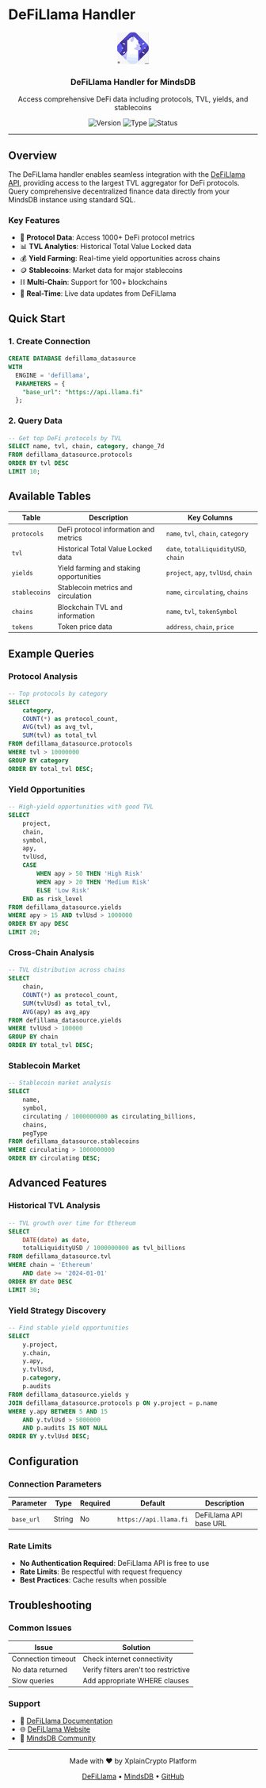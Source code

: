 # DeFiLlama Handler

<div align="center">
  <img src="icon.svg" alt="DeFiLlama" width="64" height="64">
  <h3>DeFiLlama Handler for MindsDB</h3>
  <p>Access comprehensive DeFi data including protocols, TVL, yields, and stablecoins</p>
  
  ![Version](https://img.shields.io/badge/version-0.1.0-blue)
  ![Type](https://img.shields.io/badge/type-Data%20Handler-green)
  ![Status](https://img.shields.io/badge/status-Active-brightgreen)
</div>

---

## Overview

The DeFiLlama handler enables seamless integration with the [DeFiLlama API](https://defillama.com/), providing access to the largest TVL aggregator for DeFi protocols. Query comprehensive decentralized finance data directly from your MindsDB instance using standard SQL.

### Key Features

- 🏦 **Protocol Data**: Access 1000+ DeFi protocol metrics
- 📊 **TVL Analytics**: Historical Total Value Locked data
- 💰 **Yield Farming**: Real-time yield opportunities across chains
- 🪙 **Stablecoins**: Market data for major stablecoins
- ⛓️ **Multi-Chain**: Support for 100+ blockchains
- 🔄 **Real-Time**: Live data updates from DeFiLlama

## Quick Start

### 1. Create Connection

```sql
CREATE DATABASE defillama_datasource
WITH 
  ENGINE = 'defillama',
  PARAMETERS = {
    "base_url": "https://api.llama.fi"
  };
```

### 2. Query Data

```sql
-- Get top DeFi protocols by TVL
SELECT name, tvl, chain, category, change_7d
FROM defillama_datasource.protocols 
ORDER BY tvl DESC 
LIMIT 10;
```

## Available Tables

| Table | Description | Key Columns |
|-------|-------------|-------------|
| `protocols` | DeFi protocol information and metrics | `name`, `tvl`, `chain`, `category` |
| `tvl` | Historical Total Value Locked data | `date`, `totalLiquidityUSD`, `chain` |
| `yields` | Yield farming and staking opportunities | `project`, `apy`, `tvlUsd`, `chain` |
| `stablecoins` | Stablecoin metrics and circulation | `name`, `circulating`, `chains` |
| `chains` | Blockchain TVL and information | `name`, `tvl`, `tokenSymbol` |
| `tokens` | Token price data | `address`, `chain`, `price` |

## Example Queries

### Protocol Analysis

```sql
-- Top protocols by category
SELECT 
    category,
    COUNT(*) as protocol_count,
    AVG(tvl) as avg_tvl,
    SUM(tvl) as total_tvl
FROM defillama_datasource.protocols 
WHERE tvl > 10000000
GROUP BY category 
ORDER BY total_tvl DESC;
```

### Yield Opportunities

```sql
-- High-yield opportunities with good TVL
SELECT 
    project,
    chain,
    symbol,
    apy,
    tvlUsd,
    CASE 
        WHEN apy > 50 THEN 'High Risk'
        WHEN apy > 20 THEN 'Medium Risk'
        ELSE 'Low Risk'
    END as risk_level
FROM defillama_datasource.yields 
WHERE apy > 15 AND tvlUsd > 1000000
ORDER BY apy DESC 
LIMIT 20;
```

### Cross-Chain Analysis

```sql
-- TVL distribution across chains
SELECT 
    chain,
    COUNT(*) as protocol_count,
    SUM(tvlUsd) as total_tvl,
    AVG(apy) as avg_apy
FROM defillama_datasource.yields 
WHERE tvlUsd > 100000
GROUP BY chain 
ORDER BY total_tvl DESC;
```

### Stablecoin Market

```sql
-- Stablecoin market analysis
SELECT 
    name,
    symbol,
    circulating / 1000000000 as circulating_billions,
    chains,
    pegType
FROM defillama_datasource.stablecoins 
WHERE circulating > 1000000000
ORDER BY circulating DESC;
```

## Advanced Features

### Historical TVL Analysis

```sql
-- TVL growth over time for Ethereum
SELECT 
    DATE(date) as date,
    totalLiquidityUSD / 1000000000 as tvl_billions
FROM defillama_datasource.tvl 
WHERE chain = 'Ethereum'
    AND date >= '2024-01-01'
ORDER BY date DESC 
LIMIT 30;
```

### Yield Strategy Discovery

```sql
-- Find stable yield opportunities
SELECT 
    y.project,
    y.chain,
    y.apy,
    y.tvlUsd,
    p.category,
    p.audits
FROM defillama_datasource.yields y
JOIN defillama_datasource.protocols p ON y.project = p.name
WHERE y.apy BETWEEN 5 AND 15
    AND y.tvlUsd > 5000000
    AND p.audits IS NOT NULL
ORDER BY y.tvlUsd DESC;
```

## Configuration

### Connection Parameters

| Parameter | Type | Required | Default | Description |
|-----------|------|----------|---------|-------------|
| `base_url` | String | No | `https://api.llama.fi` | DeFiLlama API base URL |

### Rate Limits

- **No Authentication Required**: DeFiLlama API is free to use
- **Rate Limits**: Be respectful with request frequency
- **Best Practices**: Cache results when possible

## Troubleshooting

### Common Issues

| Issue | Solution |
|-------|----------|
| Connection timeout | Check internet connectivity |
| No data returned | Verify filters aren't too restrictive |
| Slow queries | Add appropriate WHERE clauses |

### Support

- 📖 [DeFiLlama Documentation](https://docs.llama.fi/)
- 🌐 [DeFiLlama Website](https://defillama.com/)
- 💬 [MindsDB Community](https://mindsdb.com/community)

---

<div align="center">
  <p>Made with ❤️ by XplainCrypto Platform</p>
  <p>
    <a href="https://defillama.com/">DeFiLlama</a> • 
    <a href="https://mindsdb.com/">MindsDB</a> • 
    <a href="https://github.com/mindsdb/mindsdb">GitHub</a>
  </p>
</div> 